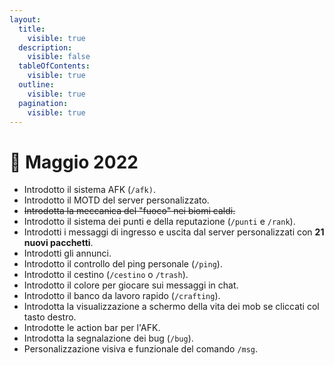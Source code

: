```yaml
---
layout:
  title:
    visible: true
  description:
    visible: false
  tableOfContents:
    visible: true
  outline:
    visible: true
  pagination:
    visible: true
---
```


# 📜 Maggio 2022

* Introdotto il sistema AFK (`/afk)`.
* Introdotto il MOTD del server personalizzato.
* ~~Introdotta la meccanica del "fuoco" nei biomi caldi.~~
* Introdotto il sistema dei punti e della reputazione (`/punti` e `/rank`).
* Introdotti i messaggi di ingresso e uscita dal server personalizzati con **21 nuovi pacchetti**.
* Introdotti gli annunci.
* Introdotto il controllo del ping personale (`/ping`).
* Introdotto il cestino (`/cestino` o `/trash`).
* Introdotto il colore per giocare sui messaggi in chat.
* Introdotto il banco da lavoro rapido (`/crafting`).
* Introdotta la visualizzazione a schermo della vita dei mob se cliccati col tasto destro.
* Introdotte le action bar per l'AFK.
* Introdotta la segnalazione dei bug (`/bug`).
* Personalizzazione visiva e funzionale del comando `/msg`.
